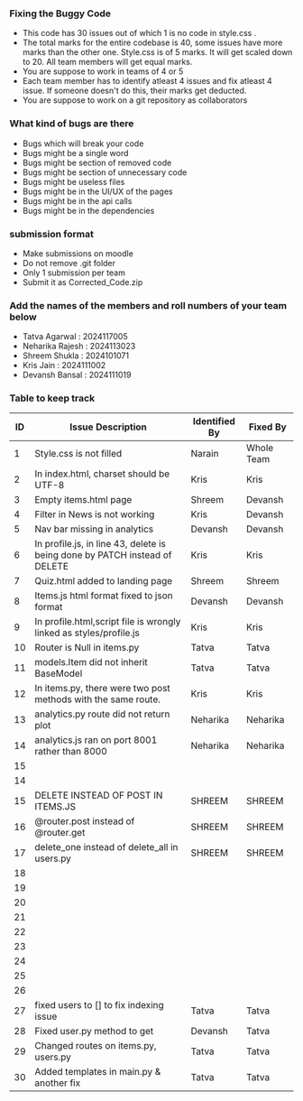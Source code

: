 ### Fixing the Buggy Code

- This code has 30 issues out of which 1 is no code in style.css . 
- The total marks for the entire codebase is 40, some issues have more marks than the other one. Style.css is of 5 marks. It will get scaled down to 20. All team members will get equal marks.
- You are suppose to work in teams of 4 or 5
- Each team member has to identify atleast 4 issues and fix atleast 4 issue. If someone doesn't do this, their marks get deducted.
- You are suppose to work on a git repository as collaborators

### What kind of bugs are there

- Bugs which will break your code
- Bugs might be a single word
- Bugs might be section of removed code
- Bugs might be section of unnecessary code
- Bugs might be useless files
- Bugs might be in the UI/UX of the pages
- Bugs might be in the api calls
- Bugs might be in the dependencies  

### submission format

- Make submissions on moodle
- Do not remove .git folder 
- Only 1 submission per team
- Submit it as Corrected_Code.zip

### Add the names of the members and roll numbers of your team below

- Tatva Agarwal : 2024117005
- Neharika Rajesh : 2024113023
- Shreem Shukla : 2024101071
- Kris Jain : 2024111002
- Devansh Bansal : 2024111019

### Table to keep track

| ID  | Issue Description                        | Identified By | Fixed By     |
|-----|------------------------------------------|---------------|--------------|
| 1   | Style.css is not filled                  |        Narain |  Whole Team  |
| 2   | In index.html, charset should be UTF-8   |          Kris |         Kris |
| 3   |          Empty items.html page           |       Shreem  | Devansh        |
| 4   | Filter in News is not working            |          Kris |  Devansh            |
| 5   | Nav bar missing in analytics             | Devansh       | Devansh      |
| 6   | In profile.js, in line 43, delete is being done by PATCH instead of DELETE|               Kris |              Kris |
| 7   |      Quiz.html added to landing page                                 |     Shreem          |           Shreem   |
| 8   |  Items.js html format fixed to json format                                        | Devansh              |Devansh              |
| 9   |  In profile.html,script file is wrongly linked as styles/profile.js                                         |              Kris |             Kris |
| 10  |    Router is Null in items.py                                      |      Tatva          |      Tatva        |
| 11  |    models.Item did not inherit BaseModel                                      |      Tatva         |     Tatva         |
| 12  | In items.py, there were two post methods with the same route.                                         |               Kris |              Kris |
| 13  |    analytics.py route did  not return plot |    Neharika   |   Neharika   |
| 14  |    analytics.js ran on port 8001 rather than 8000   |   Neharika     |Neharika       |
| 15  |                                          |               |              |
| 14  |                                          |               |              |
| 15  |    DELETE INSTEAD OF POST IN ITEMS.JS                             |  SHREEM             | SHREEM             |
| 16  |        @router.post instead of @router.get                                  | SHREEM              |  SHREEM            |
| 17  |        delete_one instead of delete_all in users.py                             |    SHREEM           |  SHREEM            |
| 18  |                                          |               |              |
| 19  |                                          |               |              |
| 20  |                                          |               |              |
| 21  |                                          |               |              |
| 22  |                                          |               |              |
| 23  |                                          |               |              |
| 24  |                                          |               |              |
| 25  |                                          |               |              |
| 26  |                                          |               |              |
| 27  |    fixed users to [] to fix indexing issue                                   |     Tatva          |     Tatva         |
| 28  |      Fixed user.py method to get                                    |   Devansh            |    Tatva             |
| 29  |       Changed routes on items.py, users.py                                   |      Tatva         |      Tatva        |
| 30  |       Added templates in main.py  & another fix                                |          Tatva     |         Tatva     |
